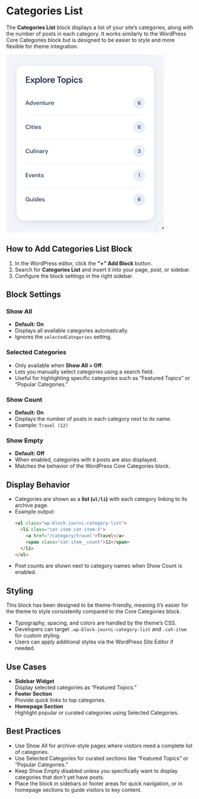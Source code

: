 # Categories List

The **Categories List** block displays a list of your site’s categories, along with the number of posts in each category. It works similarly to the WordPress Core Categories block but is designed to be easier to style and more flexible for theme integration.  

![categories list](/img/journi/categories-list.jpg)

## How to Add Categories List Block
1. In the WordPress editor, click the **“+” Add Block** button.  
2. Search for **Categories List** and insert it into your page, post, or sidebar.  
3. Configure the block settings in the right sidebar.  

## Block Settings

### Show All
- **Default: On**  
- Displays all available categories automatically.  
- Ignores the `selectedCategories` setting.  

### Selected Categories
- Only available when **Show All = Off**.  
- Lets you manually select categories using a search field.  
- Useful for highlighting specific categories such as “Featured Topics” or “Popular Categories.”  

### Show Count
- **Default: On**  
- Displays the number of posts in each category next to its name.  
- Example: `Travel (12)`  

### Show Empty
- **Default: Off**  
- When enabled, categories with `0` posts are also displayed.  
- Matches the behavior of the WordPress Core Categories block.  

## Display Behavior
- Categories are shown as a **list (`ul/li`)** with each category linking to its archive page.  
- Example output:  
  ```html
  <ul class="wp-block-journi-category-list">
    <li class="cat-item cat-item-5">
      <a href="/category/travel">Travel</a>
      <span class="cat-item__count">12</span>
    </li>
  </ul>
  ```
- Post counts are shown next to category names when Show Count is enabled.

## Styling
This block has been designed to be theme-friendly, meaning it’s easier for the theme to style consistently compared to the Core Categories block.
- Typography, spacing, and colors are handled by the theme’s CSS.
- Developers can target `.wp-block-journi-category-list` and `.cat-item` for custom styling.
- Users can apply additional styles via the WordPress Site Editor if needed.


## Use Cases
- **Sidebar Widget**  
  Display selected categories as “Featured Topics.”
- **Footer Section**   
  Provide quick links to top categories.
- **Homepage Section**   
  Highlight popular or curated categories using Selected Categories.


## Best Practices
- Use Show All for archive-style pages where visitors need a complete list of categories.
- Use Selected Categories for curated sections like “Featured Topics” or “Popular Categories.”
- Keep Show Empty disabled unless you specifically want to display categories that don’t yet have posts.
- Place the block in sidebars or footer areas for quick navigation, or in homepage sections to guide visitors to key content.